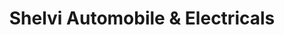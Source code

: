 ---
title: "Shelvi Automobile & Electricals"
url: /jaipur/shelvi-automobile-und-electricals/
shop: Autowerkstatt
---
